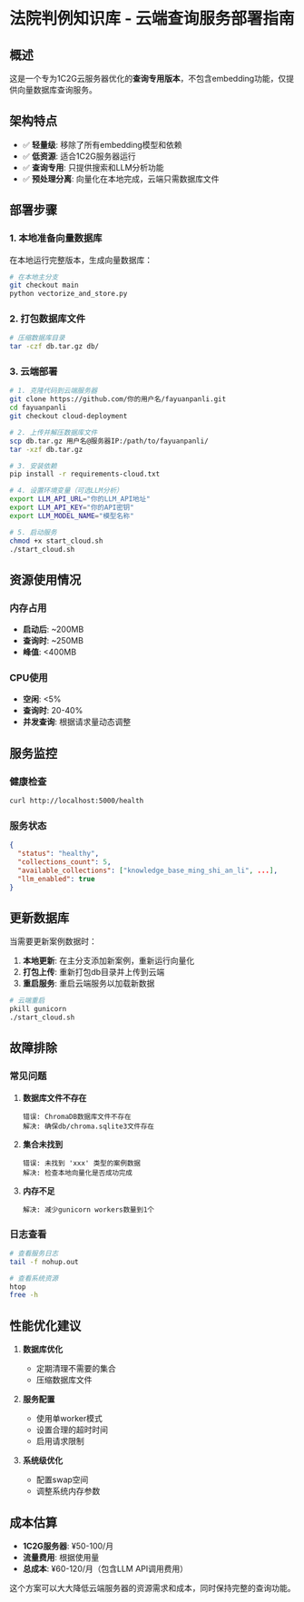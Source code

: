 # 法院判例知识库 - 云端查询服务部署指南

## 概述

这是一个专为1C2G云服务器优化的**查询专用版本**，不包含embedding功能，仅提供向量数据库查询服务。

## 架构特点

- ✅ **轻量级**: 移除了所有embedding模型和依赖
- ✅ **低资源**: 适合1C2G服务器运行
- ✅ **查询专用**: 只提供搜索和LLM分析功能
- ✅ **预处理分离**: 向量化在本地完成，云端只需数据库文件

## 部署步骤

### 1. 本地准备向量数据库

在本地运行完整版本，生成向量数据库：

```bash
# 在本地主分支
git checkout main
python vectorize_and_store.py
```

### 2. 打包数据库文件

```bash
# 压缩数据库目录
tar -czf db.tar.gz db/
```

### 3. 云端部署

```bash
# 1. 克隆代码到云端服务器
git clone https://github.com/你的用户名/fayuanpanli.git
cd fayuanpanli
git checkout cloud-deployment

# 2. 上传并解压数据库文件
scp db.tar.gz 用户名@服务器IP:/path/to/fayuanpanli/
tar -xzf db.tar.gz

# 3. 安装依赖
pip install -r requirements-cloud.txt

# 4. 设置环境变量（可选LLM分析）
export LLM_API_URL="你的LLM_API地址"
export LLM_API_KEY="你的API密钥"
export LLM_MODEL_NAME="模型名称"

# 5. 启动服务
chmod +x start_cloud.sh
./start_cloud.sh
```

## 资源使用情况

### 内存占用
- **启动后**: ~200MB
- **查询时**: ~250MB
- **峰值**: <400MB

### CPU使用
- **空闲**: <5%
- **查询时**: 20-40%
- **并发查询**: 根据请求量动态调整

## 服务监控

### 健康检查
```bash
curl http://localhost:5000/health
```

### 服务状态
```json
{
  "status": "healthy",
  "collections_count": 5,
  "available_collections": ["knowledge_base_ming_shi_an_li", ...],
  "llm_enabled": true
}
```

## 更新数据库

当需要更新案例数据时：

1. **本地更新**: 在主分支添加新案例，重新运行向量化
2. **打包上传**: 重新打包db目录并上传到云端
3. **重启服务**: 重启云端服务以加载新数据

```bash
# 云端重启
pkill gunicorn
./start_cloud.sh
```

## 故障排除

### 常见问题

1. **数据库文件不存在**
   ```
   错误: ChromaDB数据库文件不存在
   解决: 确保db/chroma.sqlite3文件存在
   ```

2. **集合未找到**
   ```
   错误: 未找到 'xxx' 类型的案例数据
   解决: 检查本地向量化是否成功完成
   ```

3. **内存不足**
   ```
   解决: 减少gunicorn workers数量到1个
   ```

### 日志查看
```bash
# 查看服务日志
tail -f nohup.out

# 查看系统资源
htop
free -h
```

## 性能优化建议

1. **数据库优化**
   - 定期清理不需要的集合
   - 压缩数据库文件

2. **服务配置**
   - 使用单worker模式
   - 设置合理的超时时间
   - 启用请求限制

3. **系统级优化**
   - 配置swap空间
   - 调整系统内存参数

## 成本估算

- **1C2G服务器**: ¥50-100/月
- **流量费用**: 根据使用量
- **总成本**: ¥60-120/月（包含LLM API调用费用）

这个方案可以大大降低云端服务器的资源需求和成本，同时保持完整的查询功能。 